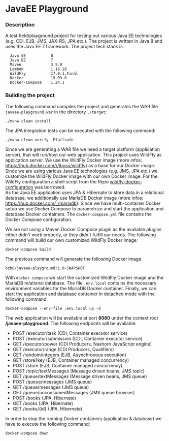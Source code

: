 # JavaEE Playground

### Description

A test field/playground project for testing out various Java EE technologies (e.g. CDI, EJB, JMS, JAX-RS, JPA etc.). The project is written in Java 8
and uses the Java EE 7 framework. The project tech stack is:

```
  Java SE           8
  Java EE           7
  Maven             3.5.0
  Lombok            1.16.18
  WildFly           17.0.1.Final
  Docker            19.03.0
  Docker-Compose    1.24.1
```

### Building the project

The following command compiles the project and generates the WAR file `javaee-playground.war` in the directory `./target`:

```
./mvnw clean install
```

The JPA integration tests can be executed with the following command:

```
./mvnw clean verify -Pfailsafe
```

Since we are generating a WAR file we need a target platform (application server), that will run/host our web application. This project uses WildFly
as application server. We use the WildFly Docker image (more infos: https://hub.docker.com/r/jboss/wildfly) as a base for our Docker image. Since we
are using various Java EE technologies (e.g. JMS, JPA etc.) we customize the WildFly Docker image with our own Docker image. For the WildFly
configuration a shell script from the Repo [wildfly-docker-configuration](https://github.com/goldmann/wildfly-docker-configuration) was borrowed.
<br/>
As the Java EE application uses JPA & Hibernate to store data in a relational database, we additionally use MariaDB Docker image (more
infos: https://hub.docker.com/_/mariadb). Since we have multi-container Docker setup we use Docker Compose to parametrize and start the application
and database Docker containers. The ``docker-compose.yml`` file contains the Docker Compose configuration.

We are not using a Maven Docker Compose plugin as the available plugins either didn't work properly, or they didn't fulfill our needs. The following
command will build our own customized WildFly Docker image:

```
docker-compose build
```

The previous command will generate the following Docker image:

```
bzb0/javaee-playground:1.0-SNAPSHOT
```

With ``docker-compose`` we start the customized WildFly Docker image and the MariaDB relational database. The file ``.env.local`` contains the
necessary environment variables for the MariaDB Docker container. Finally, we can start the application and database container in detached mode with
the following command:

```
docker-compose --env-file .env.local up -d
```

The web application will be available at port **8080** under the context root **/javaee-playground**. The following endpoints will be available:

* POST /executor/task (CDI, Container executor service)
* POST /executor/submission (CDI, Container executor service)
* GET /executor/power (CDI Producers, Nashorn JavaScript engine)
* GET /executor/range (CDI Producers, Qualifiers)
* GET /random/integers (EJB, Asynchronous execution)
* GET /store?key (EJB, Container managed concurrency)
* POST /store (EJB, Container managed concurrency)
* POST /topic/textMessages (Message driven beans, JMS topic)
* GET /queue/textMessages (Message driven beans, JMS queue)
* POST /queue/messages (JMS queue)
* GET /queue/messages (JMS queue)
* GET /queue/unconsumedMessages (JMS queue browser)
* POST /books (JPA, Hibernate)
* GET /books (JPA, Hibernate)
* GET /books/{id} (JPA, Hibernate)

In order to stop the running Docker containers (application & database) we have to execute the following command:

```
docker-compose down
```
